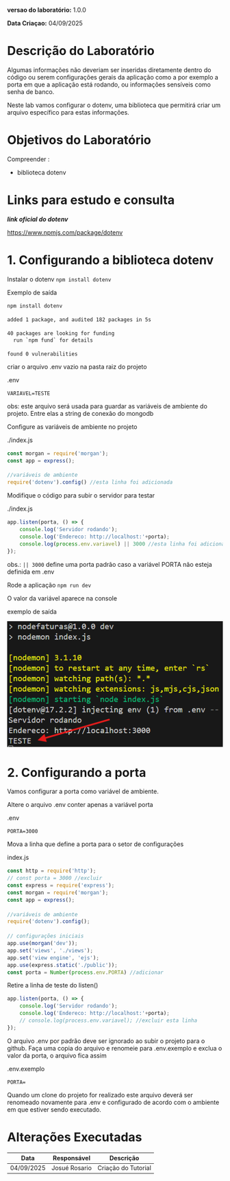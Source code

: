 **versao do laboratório:** 1.0.0

**Data Criaçao:** 04/09/2025

# Descrição do Laboratório

Algumas informações não deveriam ser inseridas diretamente dentro do código ou serem configurações gerais da aplicação como a por exemplo a porta em que a aplicação está rodando, ou informações sensíveis como senha de banco.

Neste lab vamos configurar o dotenv, uma biblioteca que permitirá criar um arquivo específico para estas informações.

# Objetivos do Laboratório

Compreender :

- biblioteca dotenv

# Links para estudo e consulta

**_link oficial do dotenv_**

https://www.npmjs.com/package/dotenv


# 1. Configurando a biblioteca dotenv

Instalar o dotenv
`npm install dotenv`

Exemplo de saída

```
npm install dotenv

added 1 package, and audited 182 packages in 5s

40 packages are looking for funding
  run `npm fund` for details

found 0 vulnerabilities
```

criar o arquivo .env  vazio na pasta raiz do projeto

.env
```
VARIAVEL=TESTE
```

obs: este arquivo será usada para guardar as variáveis de ambiente do projeto. Entre elas a string de conexão do mongodb

Configure as variáveis de ambiente no projeto

./index.js

```javascript
const morgan = require('morgan');
const app = express();

//variáveis de ambiente
require('dotenv').config() //esta linha foi adicionada

```


Modifique o código para subir o servidor para testar

./index.js

```javascript
app.listen(porta, () => {
    console.log('Servidor rodando');
    console.log('Endereco: http://localhost:'+porta);
    console.log(process.env.variavel) || 3000 //esta linha foi adicionada
});
```
obs.: `|| 3000` define uma porta padrão caso a variável PORTA não esteja definida em .env

Rode a aplicação
`npm run dev`

O valor da variável aparece na console

exemplo de saída

![teste dotenv](./img/05-01-teste-dotenv.png)

# 2. Configurando a porta

 Vamos configurar a porta como variável de ambiente.
 
 Altere o arquivo .env conter apenas a variável porta

.env
```
PORTA=3000
```

Mova a linha que define a porta para o setor de configurações

 index.js


 ```javascript
 const http = require('http');
// const porta = 3000 //excluir
const express = require('express');
const morgan = require('morgan');
const app = express();

//variáveis de ambiente
require('dotenv').config();

// configurações iniciais
app.use(morgan('dev'));
app.set('views', './views');
app.set('view engine', 'ejs');
app.use(express.static('./public'));
const porta = Number(process.env.PORTA) //adicionar
```

Retire a linha de teste do listen()

```javascript
app.listen(porta, () => {
    console.log('Servidor rodando');
    console.log('Endereco: http://localhost:'+porta);
    // console.log(process.env.variavel); //excluir esta linha
});
```

O arquivo .env por padrão deve ser ignorado ao subir o projeto para o github. Faça uma copia do arquivo e renomeie para .env.exemplo e exclua o valor da porta, o arquivo fica assim

.env.exemplo
```
PORTA=
```

Quando um clone do projeto for realizado este arquivo deverá ser renomeado novamente para .env e configurado de acordo com o ambiente em que estiver sendo executado.


# Alterações Executadas

| Data       | Responsável   | Descrição           |
| ---------- | ------------- | ------------------- |
| 04/09/2025 | Josué Rosario | Criação do Tutorial |
